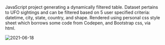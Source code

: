JavaScript project generating a dynamically filtered table. Dataset pertains to UFO sightings and can be filtered based on 5 user specified criteria: datetime, city, state, country, and shape. Rendered using personal css style sheet which borrows some code from Codepen, and Bootstrap css, via html.

![2021-06-18](https://user-images.githubusercontent.com/44123311/122596924-74f97080-d01f-11eb-9b7e-b30c57149b43.png)

